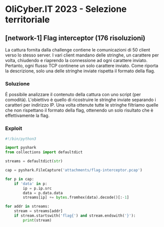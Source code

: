 # OliCyber.IT 2023 - Selezione territoriale

## [network-1] Flag interceptor (176 risoluzioni)

La cattura fornita dalla challenge contiene le comunicazioni di 50 client verso lo stesso server. I vari client mandano delle stringhe, un carattere per volta, chiudendo e riaprendo la connessione ad ogni carattere inviato. Pertanto, ogni flusso TCP continene un solo carattere inviato. Come riporta la descrizione, solo una delle stringhe inviate rispetta il formato della flag.

### Soluzione

Ė possibile analizzare il contenuto della cattura con uno script (per comodità). L'obiettivo è quello di ricostruire le stringhe inviate separando i caratteri per indirizzo IP. Una volta ottenute tutte le stringhe filtriamo quelle che non rispettano il formato della flag, ottenendo un solo risultato che è effettivamente la flag.

### Exploit

```python
#!/bin/python3

import pyshark
from collections import defaultdict

streams = defaultdict(str)

cap = pyshark.FileCapture('attachments/flag-interceptor.pcap')

for p in cap:
    if 'data' in p:
        ip = p.ip.src
        data = p.data.data
        streams[ip] += bytes.fromhex(data).decode()[:-1]

for addr in streams:
    stream = streams[addr]
    if stream.startswith('flag{') and stream.endswith('}'):
        print(stream)
```
